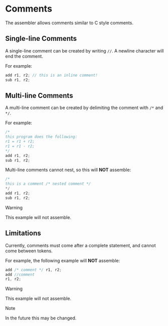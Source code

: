 # Comments

The assembler allows comments similar to C style comments.

## Single-line Comments

A single-line comment can be created by writing `//`. A newline character will end the comment.

For example:

```c
add r1, r2; // this is an inline comment!
sub r1, r2;
```

## Multi-line Comments

A multi-line comment can be created by delimiting the comment with `/*` and `*/`.

For example:

```c
/*
this program does the following:
r1 = r1 + r2;
r1 = r1 - r2;
*/
add r1, r2;
sub r1, r2;
```

Multi-line comments cannot nest, so this will **NOT** assemble:

```c
/*
this is a comment /* nested comment */
*/
add r1, r2;
sub r1, r2;
```

> [!WARNING]
> This example will not assemble.

## Limitations

Currently, comments must come after a complete statement, and cannot come between tokens.

For example, the following example will **NOT** assemble:

```c
add /* comment */ r1, r2;
add //comment
r1, r2;
```

> [!WARNING]
> This example will not assemble.

> [!NOTE]
> In the future this may be changed.

